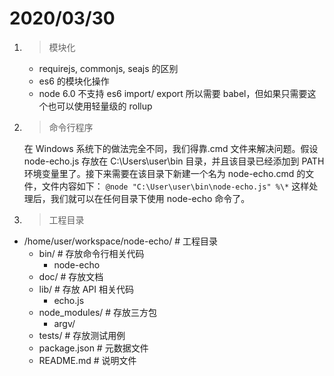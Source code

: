 # 2020/03/30

1.  > 模块化

    -   requirejs, commonjs, seajs 的区别
    -   es6 的模块化操作
    -   node 6.0 不支持 es6 import/ export 所以需要 babel，但如果只需要这个也可以使用轻量级的 rollup

2.  > 命令行程序

    在 Windows 系统下的做法完全不同，我们得靠.cmd 文件来解决问题。假设 node-echo.js 存放在 C:\Users\user\bin 目录，并且该目录已经添加到 PATH 环境变量里了。接下来需要在该目录下新建一个名为 node-echo.cmd 的文件，文件内容如下：
    `@node "C:\User\user\bin\node-echo.js" %\*`
    这样处理后，我们就可以在任何目录下使用 node-echo 命令了。

3.  > 工程目录

-   /home/user/workspace/node-echo/ # 工程目录
    -   bin/ # 存放命令行相关代码
        -   node-echo
    -   doc/ # 存放文档
    -   lib/ # 存放 API 相关代码
        -   echo.js
    -   node_modules/ # 存放三方包
        -   argv/
    -   tests/ # 存放测试用例
    -   package.json # 元数据文件
    -   README.md # 说明文件
